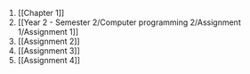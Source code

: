 1. [[Chapter 1]]
2. [[Year 2 - Semester 2/Computer programming 2/Assignment 1/Assignment 1]]
3. [[Assignment 2]]
4. [[Assignment 3]]
5. [[Assignment 4]]